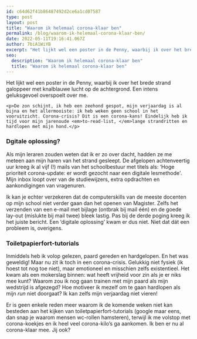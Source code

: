 ```yaml
---
id: c64d62f41b86487492d2ce6a1cd07587
type: post
layout: post
title: "Waarom ik helemaal corona-klaar ben"
permalink: /blog/waarom-ik-helemaal-corona-klaar-ben/
date: 2022-05-11T19:16:41.067Z
author: 7biA1WiYB
excerpt: "Het lijkt wel een poster in de Penny, waarbij ik over het brede strand galoppeer met knalblauwe lucht op de achtergrond. Een intens geluksgevoel overspoelt over me.   "
seo:
  description: "Waarom ik helemaal corona-klaar ben"
  title: "Waarom ik helemaal corona-klaar ben"
---
```

Het lijkt wel een poster in de Penny, waarbij ik over het brede strand galoppeer met knalblauwe lucht op de achtergrond. Een intens geluksgevoel overspoelt over me.   

    <p>De zon schijnt, ik heb een zeehond gespot, mijn verjaardag is al bijna en het allermooiste: ik heb weken geen school in het vooruitzicht. Corona-crisis? Dit is een corona-kans! Eindelijk heb ik tijd voor mijn jarenoude <em>to-read-list, </em>lange strandritten en hardlopen met mijn hond.</p>
<h3>Dgitale oplossing?</h3>
<p>Als mijn leraren zouden weten dat ik er zo over dacht, hadden ze me meteen aan mijn haren van het strand gesleept. De afgelopen achtenveertig uur kreeg ik al vijf (!) mails van het schoolbestuur met titels als: ‘Hoge prioriteit corona-update: er wordt gezocht naar een digitale lesmethode'. Mijn inbox loopt over van de studiewijzers, extra opdrachten en aankondigingen van vragenuren.</p>
<p>Ik kan je echter verzekeren dat de computerskills van de meeste docenten op mijn school niet verder gaan dan het openen van Magister. Zelfs het verzenden van een e-mail met bijlage (ontbrak bij mail één) en de goede lay-out (mislukte bij mail twee) bleek lastig. Pas bij de derde poging kreeg ik het juiste bericht. Een ‘digitale oplossing’ kwam er dus niet. Niet dat dát een probleem is, overigens.</p>
<h3>Toiletpapierfort-tutorials</h3>
<p>Inmiddels heb ik volop gelezen, paard gereden en hardgelopen. En het was geweldig! Maar nu zit ik toch in een corona-crisis. Gelukkig niet fysiek (ik hoest tot nog toe niet), maar emotioneel en misschien zelfs existentieel. Het kwam als een mokerslag binnen: wat heeft vrijheid voor zin als je er niks mee kunt? Waarom zou ik nog gaan trainen met mijn paard als mijn wedstrijd is afgezegd? Hoe motiveer ik mezelf om te gaan hardlopen als mijn <em>run </em>niet doorgaat? Ik kan zelfs mijn verjaardag niet vieren!</p>
<p>Er is geen enkele reden meer waarom ik de komende weken niet kan besteden aan het kijken van toiletpapierfort-tutorials (google maar eens, dan snap je waarom mensen wc-rollen hamsteren), terwijl ik me volstop met corona-koekjes en ik heel veel corona-kilo’s ga aankomen. Ik ben er nu al corona-klaar mee. Jij ook?</p>  
